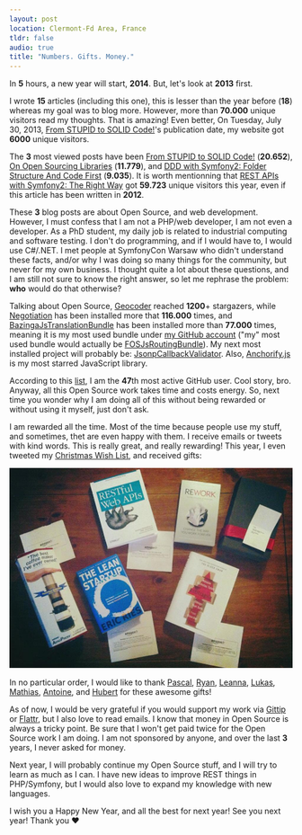 ```yaml
---
layout: post
location: Clermont-Fd Area, France
tldr: false
audio: true
title: "Numbers. Gifts. Money."
---
```


In **5** hours, a new year will start, **2014**. But, let's look at **2013**
first.

I wrote **15** articles (including this one), this is lesser than the year
before (**18**) whereas my goal was to blog more. However,  more than
**70.000** unique visitors read my thoughts. That is amazing!
Even better, On Tuesday, July 30, 2013, [From STUPID to SOLID
Code!](/2013/07/30/from-stupid-to-solid-code/)'s publication date, my website
got **6000** unique visitors.

The **3** most viewed posts have been [From STUPID to SOLID
Code!](/2013/07/30/from-stupid-to-solid-code/) (**20.652**), [On Open Sourcing
Libraries](/2013/07/04/on-open-sourcing-libraries/) (**11.779**), and [DDD with
Symfony2: Folder Structure And Code
First](/2013/08/07/ddd-with-symfony2-folder-structure-and-code-first/)
(**9.035**). It is worth mentionning that [REST APIs with Symfony2: The Right
Way](/2012/08/02/rest-apis-with-symfony2-the-right-way/) got **59.723** unique
visitors this year, even if this article has been written in **2012**.

These **3** blog posts are about Open Source, and web development. However, I
must confess that I am not a PHP/web developer, I am not even a developer. As a
PhD student, my daily job is related to industrial computing and software
testing. I don't do programming, and if I would have to, I would use C#/.NET. I
met people at SymfonyCon Warsaw who didn't understand these facts, and/or why I
was doing so many things for the community, but never for my own business.
I thought quite a lot about these questions, and I am still not sure to know
the right answer, so let me rephrase the problem: **who** would do that
otherwise?

Talking about Open Source, [Geocoder](https://github.com/geocoder-php/Geocoder)
reached **1200**+ stargazers, while
[Negotiation](https://github.com/willdurand/Negotiation) has been installed
more that **116.000** times, and
[BazingaJsTranslationBundle](https://github.com/willdurand/BazingaJsTranslationBundle)
has been installed more than **77.000** times, meaning it is my most used
bundle under [my GitHub account](https//github.com/willdurand) ("my" most used
bundle would actually be
[FOSJsRoutingBundle](https://github.com/FriendsOfSymfony/FOSJsRoutingBundle)).
My next most installed project will probably be:
[JsonpCallbackValidator](https://github.com/willdurand/JsonpCallbackValidator).
Also, [Anchorify.js](https://github.com/willdurand/anchorify.js) is my most
starred JavaScript library.

According to this [list](https://gist.github.com/paulmillr/2657075), I am the
**47**th most active GitHub user. Cool story, bro. Anyway, all this Open Source
work takes time and costs energy. So, next time you wonder why I am doing all of
this without being rewarded or without using it myself, just don't ask.

I am rewarded all the time. Most of the time because people use my stuff, and
sometimes, thet are even happy with them. I receive emails or tweets with kind
words. This is really great, and really rewarding! This year, I even tweeted my
[Christmas Wish List](http://www.amazon.fr/registry/wishlist/3ICJE3SIOIDWE),
and received gifts:

![](/images/gifts.jpg)

In no particular order, I would like to thank
[Pascal](https://twitter.com/pborreli),
[Ryan](https://twitter.com/weaverryan),
[Leanna](https://twitter.com/leannapelham),
[Lukas](https://twitter.com/lsmith),
[Mathias](https://twitter.com/mathiasverraes),
[Antoine](https://twitter.com/toin0u), and [Hubert](https://twitter.com/youb_s)
for these awesome gifts!

As of now, I would be very grateful if you would support my work via
[Gittip](https://www.gittip.com/willdurand) or
[Flattr](https://flattr.com/profile/willdurand), but I also love to read emails.
I know that money in Open Source is always a tricky point. Be sure that I won't
get paid twice for the Open Source work I am doing. I am not sponsored by
anyone, and over the last **3** years, I never asked for money.

Next year, I will probably continue my Open Source stuff, and I will try to
learn as much as I can. I have new ideas to improve REST things in PHP/Symfony,
but I would also love to expand my knowledge with new languages.

I wish you a Happy New Year, and all the best for next year! See you next year!
Thank you &hearts;
